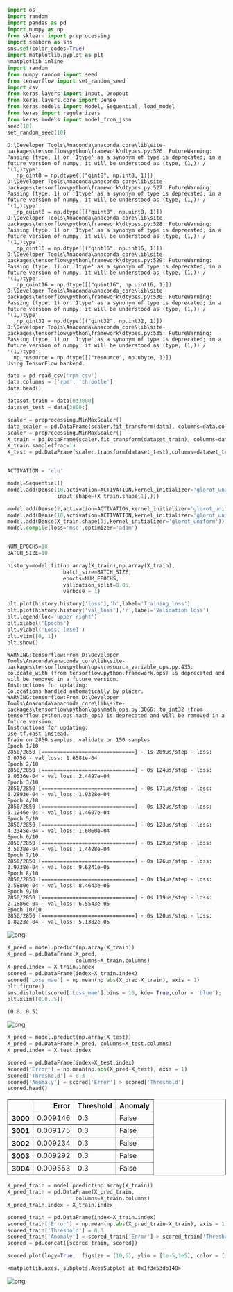 ```python
import os
import random
import pandas as pd
import numpy as np
from sklearn import preprocessing
import seaborn as sns
sns.set(color_codes=True)
import matplotlib.pyplot as plt
%matplotlib inline
import random
from numpy.random import seed
from tensorflow import set_random_seed
import csv
from keras.layers import Input, Dropout
from keras.layers.core import Dense 
from keras.models import Model, Sequential, load_model
from keras import regularizers
from keras.models import model_from_json
seed(10)
set_random_seed(10)
```

    D:\Developer Tools\Anaconda\anaconda_core\lib\site-packages\tensorflow\python\framework\dtypes.py:526: FutureWarning: Passing (type, 1) or '1type' as a synonym of type is deprecated; in a future version of numpy, it will be understood as (type, (1,)) / '(1,)type'.
      _np_qint8 = np.dtype([("qint8", np.int8, 1)])
    D:\Developer Tools\Anaconda\anaconda_core\lib\site-packages\tensorflow\python\framework\dtypes.py:527: FutureWarning: Passing (type, 1) or '1type' as a synonym of type is deprecated; in a future version of numpy, it will be understood as (type, (1,)) / '(1,)type'.
      _np_quint8 = np.dtype([("quint8", np.uint8, 1)])
    D:\Developer Tools\Anaconda\anaconda_core\lib\site-packages\tensorflow\python\framework\dtypes.py:528: FutureWarning: Passing (type, 1) or '1type' as a synonym of type is deprecated; in a future version of numpy, it will be understood as (type, (1,)) / '(1,)type'.
      _np_qint16 = np.dtype([("qint16", np.int16, 1)])
    D:\Developer Tools\Anaconda\anaconda_core\lib\site-packages\tensorflow\python\framework\dtypes.py:529: FutureWarning: Passing (type, 1) or '1type' as a synonym of type is deprecated; in a future version of numpy, it will be understood as (type, (1,)) / '(1,)type'.
      _np_quint16 = np.dtype([("quint16", np.uint16, 1)])
    D:\Developer Tools\Anaconda\anaconda_core\lib\site-packages\tensorflow\python\framework\dtypes.py:530: FutureWarning: Passing (type, 1) or '1type' as a synonym of type is deprecated; in a future version of numpy, it will be understood as (type, (1,)) / '(1,)type'.
      _np_qint32 = np.dtype([("qint32", np.int32, 1)])
    D:\Developer Tools\Anaconda\anaconda_core\lib\site-packages\tensorflow\python\framework\dtypes.py:535: FutureWarning: Passing (type, 1) or '1type' as a synonym of type is deprecated; in a future version of numpy, it will be understood as (type, (1,)) / '(1,)type'.
      np_resource = np.dtype([("resource", np.ubyte, 1)])
    Using TensorFlow backend.
    


```python
data = pd.read_csv('rpm.csv')
data.columns = ['rpm', 'throotle']
data.head()

dataset_train = data[0:3000]
dataset_test = data[3000:]

scaler = preprocessing.MinMaxScaler()
data_scaler = pd.DataFrame(scaler.fit_transform(data), columns=data.columns, index=data.index)
scaler = preprocessing.MinMaxScaler()
X_train = pd.DataFrame(scaler.fit_transform(dataset_train), columns=dataset_train.columns, index=dataset_train.index)
X_train.sample(frac=1)
X_test = pd.DataFrame(scaler.transform(dataset_test),columns=dataset_test.columns,index=dataset_test.index)
```


```python

ACTIVATION = 'elu'

model=Sequential()
model.add(Dense(10,activation=ACTIVATION,kernel_initializer='glorot_uniform',kernel_regularizer=regularizers.l2(0.0),
                input_shape=(X_train.shape[1],)))

model.add(Dense(2,activation=ACTIVATION,kernel_initializer='glorot_uniform'))
model.add(Dense(10,activation=ACTIVATION,kernel_initializer='glorot_uniform'))
model.add(Dense(X_train.shape[1],kernel_initializer='glorot_uniform'))
model.compile(loss='mse',optimizer='adam')


NUM_EPOCHS=10
BATCH_SIZE=10

history=model.fit(np.array(X_train),np.array(X_train),
                  batch_size=BATCH_SIZE, 
                  epochs=NUM_EPOCHS,
                  validation_split=0.05,
                  verbose = 1)

plt.plot(history.history['loss'],'b',label='Training loss')
plt.plot(history.history['val_loss'],'r',label='Validation loss')
plt.legend(loc='upper right')
plt.xlabel('Epochs')
plt.ylabel('Loss, [mse]')
plt.ylim([0,.1])
plt.show()
```

    WARNING:tensorflow:From D:\Developer Tools\Anaconda\anaconda_core\lib\site-packages\tensorflow\python\ops\resource_variable_ops.py:435: colocate_with (from tensorflow.python.framework.ops) is deprecated and will be removed in a future version.
    Instructions for updating:
    Colocations handled automatically by placer.
    WARNING:tensorflow:From D:\Developer Tools\Anaconda\anaconda_core\lib\site-packages\tensorflow\python\ops\math_ops.py:3066: to_int32 (from tensorflow.python.ops.math_ops) is deprecated and will be removed in a future version.
    Instructions for updating:
    Use tf.cast instead.
    Train on 2850 samples, validate on 150 samples
    Epoch 1/10
    2850/2850 [==============================] - 1s 209us/step - loss: 0.0756 - val_loss: 1.6581e-04
    Epoch 2/10
    2850/2850 [==============================] - 0s 124us/step - loss: 9.0536e-04 - val_loss: 2.4497e-04
    Epoch 3/10
    2850/2850 [==============================] - 0s 171us/step - loss: 6.2893e-04 - val_loss: 1.9328e-04
    Epoch 4/10
    2850/2850 [==============================] - 0s 132us/step - loss: 5.1246e-04 - val_loss: 1.4607e-04
    Epoch 5/10
    2850/2850 [==============================] - 0s 123us/step - loss: 4.2345e-04 - val_loss: 1.6060e-04
    Epoch 6/10
    2850/2850 [==============================] - 0s 129us/step - loss: 3.5038e-04 - val_loss: 1.4428e-04
    Epoch 7/10
    2850/2850 [==============================] - 0s 126us/step - loss: 2.9738e-04 - val_loss: 9.6241e-05
    Epoch 8/10
    2850/2850 [==============================] - 0s 114us/step - loss: 2.5880e-04 - val_loss: 8.4643e-05
    Epoch 9/10
    2850/2850 [==============================] - 0s 119us/step - loss: 2.1886e-04 - val_loss: 6.5543e-05
    Epoch 10/10
    2850/2850 [==============================] - 0s 120us/step - loss: 1.8223e-04 - val_loss: 5.1382e-05
    


![png](output_2_1.png)



```python
X_pred = model.predict(np.array(X_train))
X_pred = pd.DataFrame(X_pred, 
                      columns=X_train.columns)
X_pred.index = X_train.index
scored = pd.DataFrame(index=X_train.index)
scored['Loss_mae'] = np.mean(np.abs(X_pred-X_train), axis = 1)
plt.figure()
sns.distplot(scored['Loss_mae'],bins = 10, kde= True,color = 'blue');
plt.xlim([0.0,.5])
```




    (0.0, 0.5)




![png](output_3_1.png)



```python
X_pred = model.predict(np.array(X_test))
X_pred = pd.DataFrame(X_pred, columns=X_test.columns)
X_pred.index = X_test.index

scored = pd.DataFrame(index=X_test.index)
scored['Error'] = np.mean(np.abs(X_pred-X_test), axis = 1)
scored['Threshold'] = 0.3
scored['Anomaly'] = scored['Error'] > scored['Threshold']
scored.head()
```




<div>
<style scoped>
    .dataframe tbody tr th:only-of-type {
        vertical-align: middle;
    }

    .dataframe tbody tr th {
        vertical-align: top;
    }

    .dataframe thead th {
        text-align: right;
    }
</style>
<table border="1" class="dataframe">
  <thead>
    <tr style="text-align: right;">
      <th></th>
      <th>Error</th>
      <th>Threshold</th>
      <th>Anomaly</th>
    </tr>
  </thead>
  <tbody>
    <tr>
      <th>3000</th>
      <td>0.009146</td>
      <td>0.3</td>
      <td>False</td>
    </tr>
    <tr>
      <th>3001</th>
      <td>0.009175</td>
      <td>0.3</td>
      <td>False</td>
    </tr>
    <tr>
      <th>3002</th>
      <td>0.009234</td>
      <td>0.3</td>
      <td>False</td>
    </tr>
    <tr>
      <th>3003</th>
      <td>0.009292</td>
      <td>0.3</td>
      <td>False</td>
    </tr>
    <tr>
      <th>3004</th>
      <td>0.009553</td>
      <td>0.3</td>
      <td>False</td>
    </tr>
  </tbody>
</table>
</div>




```python
X_pred_train = model.predict(np.array(X_train))
X_pred_train = pd.DataFrame(X_pred_train, 
                      columns=X_train.columns)
X_pred_train.index = X_train.index

scored_train = pd.DataFrame(index=X_train.index)
scored_train['Error'] = np.mean(np.abs(X_pred_train-X_train), axis = 1)
scored_train['Threshold'] = 0.3
scored_train['Anomaly'] = scored_train['Error'] > scored_train['Threshold']
scored = pd.concat([scored_train, scored])
```


```python
scored.plot(logy=True,  figsize = (10,6), ylim = [1e-5,1e5], color = ['blue','red'])
```




    <matplotlib.axes._subplots.AxesSubplot at 0x1f3e53db148>




![png](output_6_1.png)


